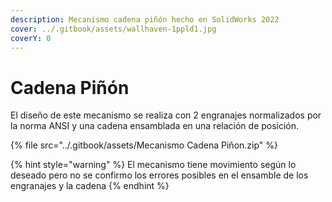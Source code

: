 ```yaml
---
description: Mecanismo cadena piñón hecho en SolidWorks 2022
cover: ../.gitbook/assets/wallhaven-1ppld1.jpg
coverY: 0
---
```


# Cadena Piñón

El diseño de este mecanismo se realiza con 2 engranajes normalizados por la norma ANSI y una cadena ensamblada en una relación de posición.



{% file src="../.gitbook/assets/Mecanismo Cadena Piñon.zip" %}

{% hint style="warning" %}
El mecanismo tiene movimiento según lo deseado pero no se confirmo los errores posibles en el ensamble de los engranajes y la cadena
{% endhint %}
